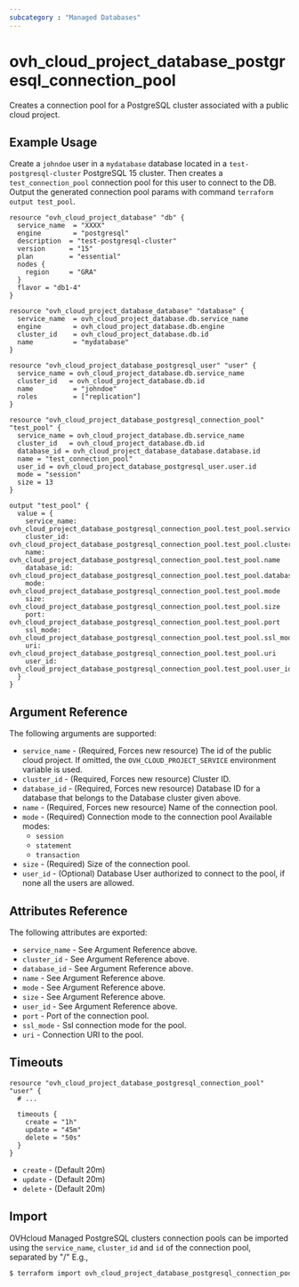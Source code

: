 ```yaml
---
subcategory : "Managed Databases"
---
```


# ovh_cloud_project_database_postgresql_connection_pool

Creates a connection pool for a PostgreSQL cluster associated with a public cloud project.

## Example Usage

Create a `johndoe` user in a `mydatabase` database located in a `test-postgresql-cluster` PostgreSQL 15 cluster.
Then creates a `test_connection_pool` connection pool for this user to connect to the DB.
Output the generated connection pool params with command `terraform output test_pool`.

```hcl
resource "ovh_cloud_project_database" "db" {
  service_name  = "XXXX"
  engine        = "postgresql"
  description  = "test-postgresql-cluster"
  version      = "15"
  plan         = "essential"
  nodes {
    region     = "GRA"
  }
  flavor = "db1-4"
}

resource "ovh_cloud_project_database_database" "database" {
  service_name  = ovh_cloud_project_database.db.service_name
  engine        = ovh_cloud_project_database.db.engine
  cluster_id    = ovh_cloud_project_database.db.id
  name          = "mydatabase"
}

resource "ovh_cloud_project_database_postgresql_user" "user" {
  service_name = ovh_cloud_project_database.db.service_name
  cluster_id   = ovh_cloud_project_database.db.id
  name          = "johndoe"
  roles         = ["replication"]
}

resource "ovh_cloud_project_database_postgresql_connection_pool" "test_pool" {
  service_name = ovh_cloud_project_database.db.service_name
  cluster_id   = ovh_cloud_project_database.db.id
  database_id = ovh_cloud_project_database_database.database.id
  name = "test_connection_pool"
  user_id = ovh_cloud_project_database_postgresql_user.user.id
  mode = "session"
  size = 13
}

output "test_pool" {
  value = {
    service_name: ovh_cloud_project_database_postgresql_connection_pool.test_pool.service_name
    cluster_id: ovh_cloud_project_database_postgresql_connection_pool.test_pool.cluster_id
    name: ovh_cloud_project_database_postgresql_connection_pool.test_pool.name
    database_id: ovh_cloud_project_database_postgresql_connection_pool.test_pool.database_id
    mode: ovh_cloud_project_database_postgresql_connection_pool.test_pool.mode
    size: ovh_cloud_project_database_postgresql_connection_pool.test_pool.size
    port: ovh_cloud_project_database_postgresql_connection_pool.test_pool.port
    ssl_mode: ovh_cloud_project_database_postgresql_connection_pool.test_pool.ssl_mode
    uri: ovh_cloud_project_database_postgresql_connection_pool.test_pool.uri
    user_id: ovh_cloud_project_database_postgresql_connection_pool.test_pool.user_id
  }
}
```

## Argument Reference

The following arguments are supported:

* `service_name` - (Required, Forces new resource) The id of the public cloud project. If omitted,
  the `OVH_CLOUD_PROJECT_SERVICE` environment variable is used.
* `cluster_id` - (Required, Forces new resource) Cluster ID.
* `database_id` - (Required, Forces new resource) Database ID for a database that belongs to the Database cluster given above.
* `name` - (Required, Forces new resource) Name of the connection pool.
* `mode` - (Required) Connection mode to the connection pool
  Available modes:
  * `session`
  * `statement`
  * `transaction`
* `size` - (Required) Size of the connection pool.
* `user_id` - (Optional) Database User authorized to connect to the pool, if none all the users are allowed.


## Attributes Reference

The following attributes are exported:

* `service_name` - See Argument Reference above.
* `cluster_id` - See Argument Reference above.
* `database_id` - See Argument Reference above.
* `name` - See Argument Reference above.
* `mode` - See Argument Reference above.
* `size` - See Argument Reference above.
* `user_id` - See Argument Reference above.
* `port` - Port of the connection pool.
* `ssl_mode` - Ssl connection mode for the pool.
* `uri` - Connection URI to the pool.

## Timeouts

```hcl
resource "ovh_cloud_project_database_postgresql_connection_pool" "user" {
  # ...

  timeouts {
    create = "1h"
    update = "45m"
    delete = "50s"
  }
}
```
* `create` - (Default 20m)
* `update` - (Default 20m)
* `delete` - (Default 20m)

## Import

OVHcloud Managed PostgreSQL clusters connection pools can be imported using the `service_name`, `cluster_id` and `id` of the connection pool, separated by "/" E.g.,

```bash
$ terraform import ovh_cloud_project_database_postgresql_connection_pool.my_connection_pool service_name/cluster_id/id
```
